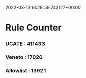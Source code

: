 2022-03-13 16:29:59.742127+00:00
# Rule Counter 
 ### UCATE : 411433

 ### Veneto : 17026

 ### Allowlist : 13921